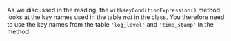As we discussed in the reading, the `withKeyConditionExpression()` method looks at the key names used in the table *not*
in the class. You therefore need to use the key names from the table `'log_level'` and `'time_stamp'` in the method.
